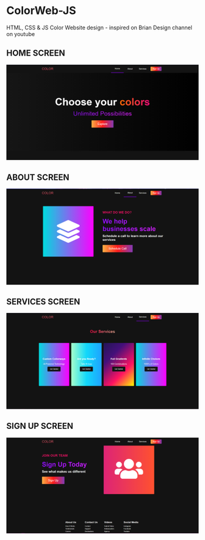# ColorWeb-JS
HTML, CSS &amp; JS Color Website design - inspired on Brian Design channel on youtube

## HOME SCREEN
![](/ScreenCapture/tela1.PNG?w=512)

## ABOUT SCREEN
![](/ScreenCapture/tela2.PNG?w=512)

## SERVICES SCREEN
![](/ScreenCapture/tela3.PNG?w=512)

## SIGN UP SCREEN
![](/ScreenCapture/tela4.PNG?w=512)

